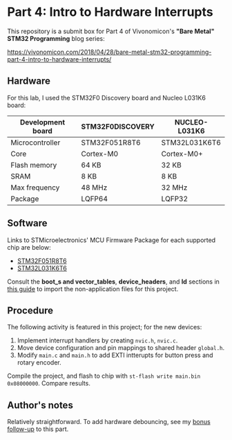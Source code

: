 # Part 4: Intro to Hardware Interrupts
This repository is a submit box for Part 4 of Vivonomicon's **"Bare Metal" STM32 Programming** blog series:

https://vivonomicon.com/2018/04/28/bare-metal-stm32-programming-part-4-intro-to-hardware-interrupts/

## Hardware
For this lab, I used the STM32F0 Discovery board and Nucleo L031K6 board:

Development board | STM32F0DISCOVERY | NUCLEO-L031K6
------------------|------------------|---------------
Microcontroller   | STM32F051R8T6    | STM32L031K6T6
Core              | Cortex-M0        | Cortex-M0+
Flash memory      | 64 KB            | 32 KB
SRAM              | 8 KB             | 8 KB
Max frequency     | 48 MHz           | 32 MHz
Package           | LQFP64           | LQFP32

## Software
Links to STMicroelectronics' MCU Firmware Package for each supported chip are below:
* [STM32F051R8T6](https://github.com/STMicroelectronics/STM32CubeF0 "STM32CubeF0")
* [STM32L031K6T6](https://github.com/STMicroelectronics/STM32CubeL0 "STM32CubeL0")

Consult the **boot_s and vector_tables**, **device_headers**, and **ld** sections in [this guide](../../import-files.md) to import the non-application files for this project.

## Procedure
The following activity is featured in this project; for the new devices:
1. Implement interrupt handlers by creating `nvic.h`, `nvic.c`.
2. Move device configuration and pin mappings to shared header `global.h`.
3. Modify `main.c`  and `main.h` to add EXTI intterupts for button press and rotary encoder.

Compile the project, and flash to chip with `st-flash write main.bin 0x08000000`. Compare results.

## Author's notes 
Relatively straightforward. To add hardware debouncing, see my [bonus follow-up](../../bonus/hw-debounce/ "HW debounce") to this part.
